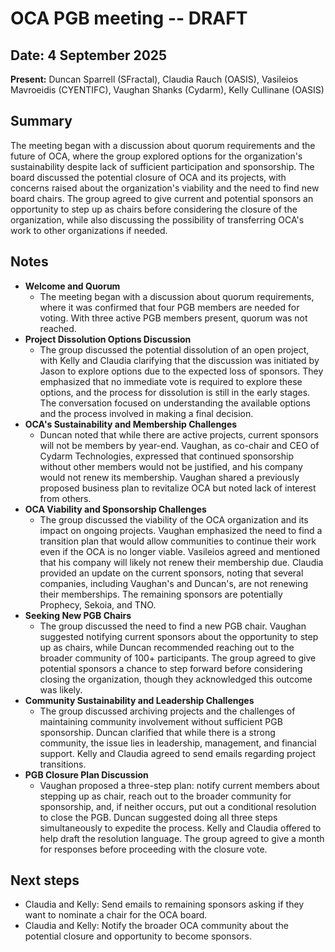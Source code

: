 # OCA PGB meeting -- DRAFT

## Date: 4 September 2025

**Present:** Duncan Sparrell (SFractal), Claudia Rauch (OASIS), Vasileios Mavroeidis (CYENTIFC), Vaughan Shanks (Cydarm), Kelly Cullinane (OASIS)

## Summary

The meeting began with a discussion about quorum requirements and the future of OCA, where the group explored options for the organization's sustainability despite lack of sufficient participation and sponsorship. The board discussed the potential closure of OCA and its projects, with concerns raised about the organization's viability and the need to find new board chairs. The group agreed to give current and potential sponsors an opportunity to step up as chairs before considering the closure of the organization, while also discussing the possibility of transferring OCA's work to other organizations if needed.

## Notes

* **Welcome and Quorum**  
  * The meeting began with a discussion about quorum requirements, where it was confirmed that four PGB members are needed for voting. With three active PGB members present, quorum was not reached.  
* **Project Dissolution Options Discussion**  
  * The group discussed the potential dissolution of an open project, with Kelly and Claudia clarifying that the discussion was initiated by Jason to explore options due to the expected loss of sponsors. They emphasized that no immediate vote is required to explore these options, and the process for dissolution is still in the early stages. The conversation focused on understanding the available options and the process involved in making a final decision.  
* **OCA's Sustainability and Membership Challenges**	  
  * Duncan noted that while there are active projects, current sponsors will not be members by year-end. Vaughan, as co-chair and CEO of Cydarm Technologies, expressed that continued sponsorship without other members would not be justified, and his company would not renew its membership. Vaughan shared a previously proposed business plan to revitalize OCA but noted lack of interest from others.   
* **OCA Viability and Sponsorship Challenges**	  
  * The group discussed the viability of the OCA organization and its impact on ongoing projects. Vaughan emphasized the need to find a transition plan that would allow communities to continue their work even if the OCA is no longer viable. Vasileios agreed and mentioned that his company will likely not renew their membership due. Claudia provided an update on the current sponsors, noting that several companies, including Vaughan's and Duncan's, are not renewing their memberships. The remaining sponsors are potentially Prophecy, Sekoia, and TNO.  
* **Seeking New PGB Chairs**  
  * The group discussed the need to find a new PGB chair. Vaughan suggested notifying current sponsors about the opportunity to step up as chairs, while Duncan recommended reaching out to the broader community of 100+ participants. The group agreed to give potential sponsors a chance to step forward before considering closing the organization, though they acknowledged this outcome was likely.  
* **Community Sustainability and Leadership Challenges**  
  * The group discussed archiving projects and the challenges of maintaining community involvement without sufficient PGB sponsorship. Duncan clarified that while there is a strong community, the issue lies in leadership, management, and financial support. Kelly and Claudia agreed to send emails regarding project transitions.   
* **PGB Closure Plan Discussion**  
  * Vaughan proposed a three-step plan: notify current members about stepping up as chair, reach out to the broader community for sponsorship, and, if neither occurs, put out a conditional resolution to close the PGB. Duncan suggested doing all three steps simultaneously to expedite the process. Kelly and Claudia offered to help draft the resolution language. The group agreed to give a month for responses before proceeding with the closure vote.

## Next steps

* Claudia and Kelly: Send emails to remaining sponsors asking if they want to nominate a chair for the OCA board.  
* Claudia and Kelly: Notify the broader OCA community about the potential closure and opportunity to become sponsors.

   

